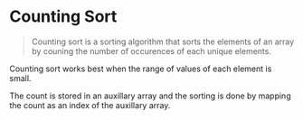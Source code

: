 # Counting Sort

> Counting sort is a sorting algorithm that sorts the elements of an array by couning the number of occurences of each unique elements.

Counting sort works best when the range of values of each element is small.

The count is stored in an auxillary array and the sorting is done by mapping the count as an index of the auxillary array.


